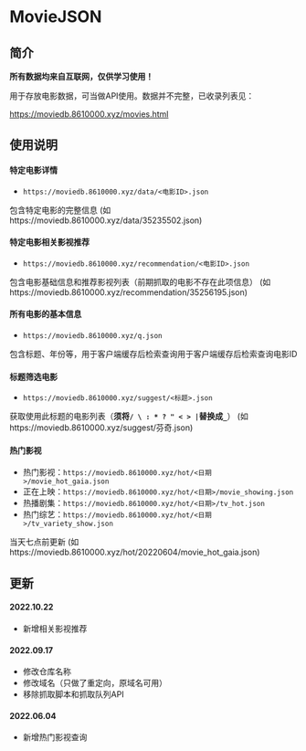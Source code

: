 # MovieJSON

## 简介
**所有数据均来自互联网，仅供学习使用！**

用于存放电影数据，可当做API使用。数据并不完整，已收录列表见：

https://moviedb.8610000.xyz/movies.html

## 使用说明
#### 特定电影详情
- `https://moviedb.8610000.xyz/data/<电影ID>.json`
 
包含特定电影的完整信息 (如https://moviedb.8610000.xyz/data/35235502.json)

#### 特定电影相关影视推荐
- `https://moviedb.8610000.xyz/recommendation/<电影ID>.json`

包含电影基础信息和推荐影视列表（前期抓取的电影不存在此项信息） (如https://moviedb.8610000.xyz/recommendation/35256195.json)

#### 所有电影的基本信息
- `https://moviedb.8610000.xyz/q.json`

包含标题、年份等，用于客户端缓存后检索查询用于客户端缓存后检索查询电影ID

#### 标题筛选电影
- `https://moviedb.8610000.xyz/suggest/<标题>.json`

获取使用此标题的电影列表（**须将`/ \ : * ? " < > |`替换成`_`**） (如https://moviedb.8610000.xyz/suggest/芬奇.json)


#### 热门影视
- 热门影视：`https://moviedb.8610000.xyz/hot/<日期>/movie_hot_gaia.json`
- 正在上映：`https://moviedb.8610000.xyz/hot/<日期>/movie_showing.json`
- 热播剧集：`https://moviedb.8610000.xyz/hot/<日期>/tv_hot.json`
- 热门综艺：`https://moviedb.8610000.xyz/hot/<日期>/tv_variety_show.json`

当天七点前更新 (如https://moviedb.8610000.xyz/hot/20220604/movie_hot_gaia.json)

## 更新

#### 2022.10.22
- 新增相关影视推荐

#### 2022.09.17
- 修改仓库名称
- 修改域名（只做了重定向，原域名可用）
- 移除抓取脚本和抓取队列API

#### 2022.06.04
- 新增热门影视查询
